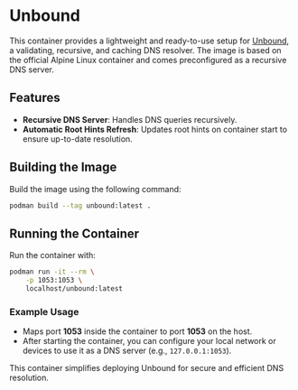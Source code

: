 # Unbound

This container provides a lightweight and ready-to-use setup for [Unbound](https://nlnetlabs.nl/projects/unbound/about/), a validating, recursive, and caching DNS resolver. The image is based on the official Alpine Linux container and comes preconfigured as a recursive DNS server.

## Features
- **Recursive DNS Server**: Handles DNS queries recursively.
- **Automatic Root Hints Refresh**: Updates root hints on container start to ensure up-to-date resolution.

## Building the Image

Build the image using the following command:
```bash
podman build --tag unbound:latest .
```

## Running the Container

Run the container with:
```bash
podman run -it --rm \
    -p 1053:1053 \
    localhost/unbound:latest
```

### Example Usage
- Maps port **1053** inside the container to port **1053** on the host.
- After starting the container, you can configure your local network or devices to use it as a DNS server (e.g., `127.0.0.1:1053`).

This container simplifies deploying Unbound for secure and efficient DNS resolution.
